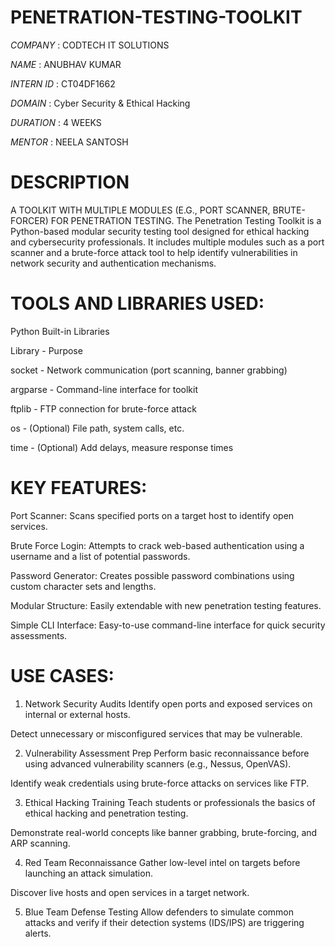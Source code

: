 # PENETRATION-TESTING-TOOLKIT
*COMPANY* : CODTECH IT SOLUTIONS

*NAME* : ANUBHAV KUMAR

*INTERN ID* : CT04DF1662

*DOMAIN* : Cyber Security & Ethical Hacking

*DURATION* : 4 WEEKS

*MENTOR* : NEELA SANTOSH
# DESCRIPTION
A TOOLKIT WITH MULTIPLE MODULES (E.G., PORT SCANNER, BRUTE-FORCER) FOR PENETRATION TESTING.
The Penetration Testing Toolkit is a Python-based modular security testing tool designed for ethical hacking and cybersecurity professionals. It includes multiple modules such as a port scanner and a brute-force attack tool to help identify vulnerabilities in network security and authentication mechanisms.
# TOOLS AND LIBRARIES USED:
Python Built-in Libraries

Library   -    	Purpose

socket -	    Network communication (port scanning, banner grabbing)

argparse -	  Command-line interface for toolkit

ftplib -	    FTP connection for brute-force attack

os -	        (Optional) File path, system calls, etc.

time -	      (Optional) Add delays, measure response times

# KEY FEATURES:
Port Scanner: Scans specified ports on a target host to identify open services.

Brute Force Login: Attempts to crack web-based authentication using a username and a list of potential passwords.

Password Generator: Creates possible password combinations using custom character sets and lengths.

Modular Structure: Easily extendable with new penetration testing features.

Simple CLI Interface: Easy-to-use command-line interface for quick security assessments.
# USE CASES:
1. Network Security Audits
Identify open ports and exposed services on internal or external hosts.

Detect unnecessary or misconfigured services that may be vulnerable.
 
2. Vulnerability Assessment Prep
Perform basic reconnaissance before using advanced vulnerability scanners (e.g., Nessus, OpenVAS).

Identify weak credentials using brute-force attacks on services like FTP.

3. Ethical Hacking Training
Teach students or professionals the basics of ethical hacking and penetration testing.

Demonstrate real-world concepts like banner grabbing, brute-forcing, and ARP scanning.

4. Red Team Reconnaissance
Gather low-level intel on targets before launching an attack simulation.

Discover live hosts and open services in a target network.

5. Blue Team Defense Testing
Allow defenders to simulate common attacks and verify if their detection systems (IDS/IPS) are triggering alerts.
